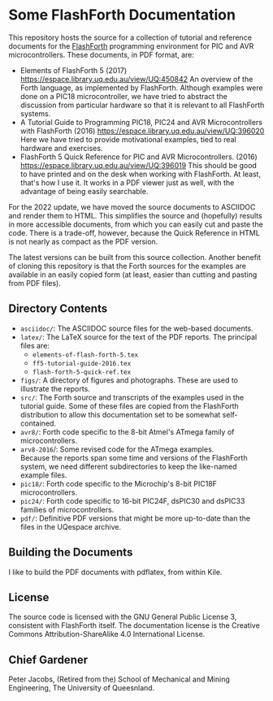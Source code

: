 # Some FlashForth Documentation
This repository hosts the source for a collection of tutorial and 
reference documents for the [FlashForth](http://www.flashforth.com) 
programming environment for PIC and AVR microcontrollers.
These documents, in PDF format, are:

* Elements of FlashForth 5 (2017) https://espace.library.uq.edu.au/view/UQ:450842
  An overview of the Forth language, as implemented by FlashForth.
  Although examples were done on a PIC18 microcontroller, 
  we have tried to abstract the discussion from particular hardware
  so that it is relevant to all FlashForth systems.
* A Tutorial Guide to Programming PIC18, PIC24 and AVR Microcontrollers with FlashForth (2016)
  https://espace.library.uq.edu.au/view/UQ:396020
  Here we have tried to provide motivational examples, tied to real hardware and exercises.
* FlashForth 5 Quick Reference for PIC and AVR Microcontrollers. (2016)
  https://espace.library.uq.edu.au/view/UQ:396019
  This should be good to have printed and on the desk when working with FlashForth.
  At least, that's how I use it.
  It works in a PDF viewer just as well, with the advantage of being easily searchable.

For the 2022 update, we have moved the source documents to ASCIIDOC and render them to HTML.
This simplifies the source and (hopefully) results in more accessible documents,
from which you can easily cut and paste the code.
There is a trade-off, however, because the Quick Reference in HTML is not nearly as
compact as the PDF version.

The latest versions can be built from this source collection.
Another benefit of cloning this repository is that the Forth sources 
for the examples are available in an easily copied form
(at least, easier than cutting and pasting from PDF files).

## Directory Contents
* `asciidoc/`: The ASCIIDOC source files for the web-based documents.
* `latex/`: The LaTeX source for the text of the PDF reports. 
   The principal files are: 
    * `elements-of-flash-forth-5.tex` 
    * `ff5-tutorial-guide-2016.tex`
    * `flash-forth-5-quick-ref.tex`
* `figs/`: A directory of figures and photographs.  These are used to 
   illustrate the reports.
* `src/`: The Forth source and transcripts of the examples used 
   in the tutorial guide.
   Some of these files are copied from the FlashForth distribution to allow 
   this documentation set to be somewhat self-contained.
* `avr8/`: Forth code specific to the 8-bit Atmel's ATmega family 
   of microcontrollers.
* `arv8-2016`/: Some revised code for the ATmega examples.  
   Because the reports span some time and versions of the FlashForth system,
   we need different subdirectories to keep the like-named example files.
* `pic18/`: Forth code specific to the Microchip's 8-bit PIC18F microcontrollers.
* `pic24/`: Forth code specific to 16-bit PIC24F, dsPIC30 and dsPIC33 
   families of microcontrollers.
* `pdf/`: Definitive PDF versions that might be more up-to-date than
   the files in the UQespace archive.
 
## Building the Documents
I like to build the PDF documents with pdflatex, from within Kile.

## License
The source code is licensed with the GNU General Public License 3, 
consistent with FlashForth itself.
The documentation license is the Creative Commons 
Attribution-ShareAlike 4.0 International License.

## Chief Gardener
Peter Jacobs, 
(Retired from the) School of Mechanical and Mining Engineering, 
The University of Queesnland.
